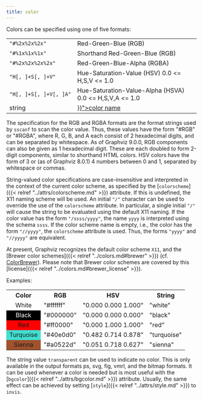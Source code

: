 ```yaml
---
title: color
---
```

Colors can be specified using one of five formats:

<TABLE>
  <TR>
    <TD><CODE>"#%2x%2x%2x"</CODE></TD>
    <TD>Red-Green-Blue (RGB)</TD>
  </TR>
  <TR>
    <TD><CODE>"#%1x%1x%1x"</CODE></TD>
    <TD>Shorthand Red-Green-Blue (RGB)</TD>
  </TR>
  <TR>
    <TD><CODE>"#%2x%2x%2x%2x"</CODE></TD>
    <TD>Red-Green-Blue-Alpha (RGBA)</TD>
  </TR>
  <TR>
    <TD><CODE>"H[,&#160;]+S[,&#160;]+V"</CODE></TD>
    <TD>Hue-Saturation-Value (HSV) 0.0 &lt;= H,S,V &lt;= 1.0</TD>
  </TR>
  <TR>
    <TD><CODE>"H[,&#160;]+S[,&#160;]+V[,&#160;]A"</CODE></TD>
    <TD>Hue-Saturation-Value-Alpha (HSVA) 0.0 &lt;= H,S,V,A &lt;= 1.0</TD>
  </TR>
  <TR>
    <TD>string</TD>
    <TD><A HREF="{{< relref "../colors.md" >}}">color name</A></TD>
  </TR>
</TABLE>

The specification for the RGB and RGBA formats are the format strings used by
`sscanf` to scan the color value. Thus, these values have the form "#RGB" or
"#RGBA", where R, G, B, and A each consist of 2 hexadecimal digits, and can
be separated by whitespace. As of Graphviz 9.0.0, RGB components can also be
given as 1 hexadecimal digit. These are each doubled to form 2-digit components,
similar to shorthand HTML colors. HSV colors have the form of 3 or (as of
Graphviz 8.0.1) 4 numbers between 0 and 1, separated by whitespace or commas.

String-valued color specifications are case-insensitive and interpreted in
the context of the current color scheme, as specified by the
[`colorscheme`]({{< relref "../attrs/colorscheme.md" >}}) attribute. If this is undefined, the X11 naming
scheme will be used. An initial `"/"` character can be used to override the
use of the `colorscheme` attribute. In particular, a single initial `"/"`
will cause the string to be evaluated using the default X11 naming. If the
color value has the form `"/ssss/yyyy"`, the name `yyyy` is interpreted using
the schema `ssss`. If the color scheme name is empty, i.e., the color has the
form `"//yyyy"`, the `colorscheme` attribute is used. Thus, the forms
`"yyyy"` and `"//yyyy"` are equivalent.

At present, Graphviz recognizes the default color scheme `X11`, and the
[Brewer color schemes]({{< relref "../colors.md#brewer" >}}) (cf.
[ColorBrewer](http://www.personal.psu.edu/faculty/c/a/cab38/ColorBrewer/ColorBrewer_intro.html)).
Please note that Brewer color schemes are covered by this
[license]({{< relref "../colors.md#brewer_license" >}}).

Examples:

<TABLE>
  <TR>
    <TH>Color</TH>
    <TH>RGB</TH>
    <TH>HSV</TH>
    <TH>String</TH>
  </TR>
  <TR>
    <TD style="background-color: #ffffff; text-align: center;">White</TD>
    <TD>"#ffffff"</TD>
    <TD>"0.000 0.000 1.000"</TD>
    <TD>"white"</TD>
  </TR>
  <TR>
    <TD style="background-color: #000000; color: white; text-align: center;">Black</TD>
    <TD>"#000000"</TD>
    <TD>"0.000 0.000 0.000"</TD>
    <TD>"black"</TD>
  </TR>
  <TR>
    <TD style="background-color: #ff0000; text-align: center;">Red</TD>
    <TD>"#ff0000"</TD>
    <TD>"0.000 1.000 1.000"</TD>
    <TD>"red"</TD>
  </TR>
  <TR>
    <TD style="background-color: #40e0d0; text-align: center;">Turquoise</TD>
    <TD>"#40e0d0"</TD>
    <TD>"0.482 0.714 0.878"</TD>
    <TD>"turquoise"</TD>
  </TR>
  <TR>
    <TD style="background-color: #a0522d; text-align: center;">Sienna</TD>
    <TD>"#a0522d"</TD>
    <TD>"0.051 0.718 0.627"</TD>
    <TD>"sienna"</TD>
  </TR>
</TABLE>

The string value `transparent` can be used to indicate no color. This is only
available in the output formats ps, svg, fig, vmrl, and the bitmap formats.
It can be used whenever a color is needed but is most useful with the
[`bgcolor`]({{< relref "../attrs/bgcolor.md" >}}) attribute. Usually, the same effect can be achieved by
setting [`style`]({{< relref "../attrs/style.md" >}}) to `invis`.
